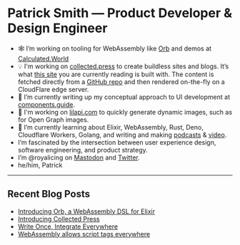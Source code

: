 # Patrick Smith — Product Developer & Design Engineer

- 🕸️ I’m working on tooling for WebAssembly like [Orb](https://github.com/RoyalIcing/Orb) and demos at [Calculated.World](https://calculated.world)
- 💡 I'm working on [collected.press](https://collected.press/) to create buildless sites and blogs. It’s what [this site](https://icing.space/) you are currently reading is built with. The content is fetched directly from a [GitHub repo](https://github.com/RoyalIcing/RoyalIcing) and then rendered on-the-fly on a CloudFlare edge server.
- 🔭 I’m currently writing up my conceptual approach to UI development at [components.guide](https://components.guide/).
- 🐝 I'm working on [lilapi.com](https://lilapi.com/) to quickly generate dynamic images, such as for Open Graph images.
- 🌱 I’m currently learning about Elixir, WebAssembly, Rust, Deno, Cloudflare Workers, Golang, and writing and making [podcasts](https://lilapi.com/podcast) & [video](https://www.youtube.com/@PatrickGWSmith).
- I’m fascinated by the intersection between user experience design, software engineering, and product strategy.
- I’m @royalicing on [Mastodon](http://hachyderm.io/@royalicing) and [Twitter](https://twitter.com/royalicing).
- he/him, Patrick

----

## Recent Blog Posts

- [Introducing Orb, a WebAssembly DSL for Elixir](https://icing.space/2023/introducing-orb)
- [Introducing Collected Press](/2023/introducing-collected-press)
- [Write Once, Integrate Everywhere](/2023/write-once-integrate-everywhere)
- [WebAssembly allows script tags everywhere](/2023/web-assembly-script-tags-everywhere)
